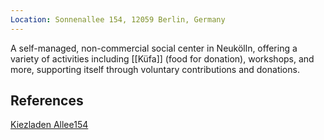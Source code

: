 ```yaml
---
Location: Sonnenallee 154, 12059 Berlin, Germany
---
```

A self-managed, non-commercial social center in Neukölln, offering a variety of activities including [[Küfa]] (food for donation), workshops, and more, supporting itself through voluntary contributions and donations.

## References

[Kiezladen Allee154](https://www.kiezladen.org/)